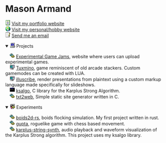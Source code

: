# Mason Armand
<img src="icons/cert.png" width="16"> [Visit my portfolio website](https://masonarmand.com) <br>
<img src="icons/internet.png" width="16"> [Visit my personal/hobby website](https://scarbyte.com) <br>
<img src="icons/pad.png" width="16"> [Send me an email](mailto:masonarmand@proton.me) <br>

<details open>
<summary><img src="icons/pc.png" width="16"> Projects</summary>

&emsp;<img src="icons/gears.png" width="16"> [Experimental Game Jams](https://experimentaljams.com), website where users can upload experimental games.<br>
&emsp;<img src="icons/app.png" width="16"> [Tuxmino](https://github.com/masonarmand/tuxmino), game reminiscent of old arcade stackers. Custom gamemodes
  can be created with LUA.<br>
&emsp;<img src="icons/app.png" width="16"> [illuscribe](https://github.com/masonarmand/illuscribe), render presentations from plaintext using a custom markup language made specifically for slideshows.<br>
&emsp;<img src="icons/cmd.png" width="16"> [ksalgo](https://github.com/masonarmand/ksalgo), C library for the Karplus Strong Algorithm.<br>
&emsp;<img src="icons/gears.png" width="16"> [txt2web](https://github.com/masonarmand/txt2web), Simple static site generator written in C.
</details>

<details open>
<summary><img src="icons/tweakui.png" width="16"> Experiments</summary>

&emsp;<img src="icons/gears.png" width="16"> [boids2d-rs](https://github.com/masonarmand/boids2d-rs), boids flocking simulation. My first project written in rust. <br>
&emsp;<img src="icons/gears.png" width="16"> [gupta](https://github.com/masonarmand/gupta), roguelike game with chess based movement. <br>
&emsp;<img src="icons/gears.png" width="16"> [karplus-string-synth](https://github.com/masonarmand/karplus-string-synth), audio playback and waveform visualization of the Karplus Strong algorithm. This project uses my ksalgo library.
</details>

